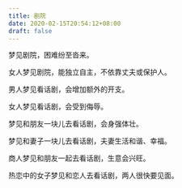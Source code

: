 ```yaml
---
title: 剧院
date: 2020-02-15T20:54:12+08:00
draft: false
---
```


梦见剧院，困难纷至沓来。



女人梦见剧院，能独立自主，不依靠丈夫或保护人。



男人梦见看话剧，会增加额外的开支。



女人梦见看话剧，会受到侮辱。



梦见和朋友一块儿去看话剧，会身强体壮。



梦见和妻子一块儿去看话剧，夫妻生活和谐、幸福。



商人梦见和朋友一起去看话剧，生意会兴旺。



热恋中的女子梦见和恋人去看话剧，两人很快要见面。

